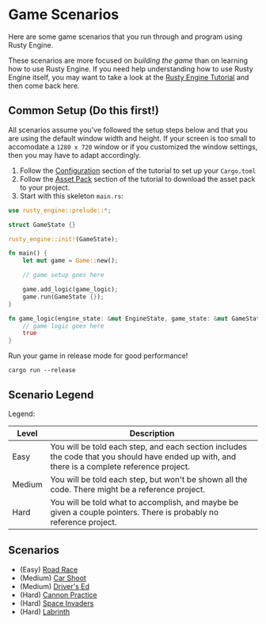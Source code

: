 # Game Scenarios

Here are some game scenarios that you run through and program using Rusty Engine.

These scenarios are more focused on _building the game_ than on learning how to use Rusty Engine. If you need help understanding how to use Rusty Engine itself, you may want to take a look at the [Rusty Engine Tutorial](https://cleancut.github.io/rusty_engine/) and then come back here.

## Common Setup (Do this first!)

All scenarios assume you've followed the setup steps below and that you are using the default window width and height. If your screen is too small to accomodate a `1280 x 720` window or if you customized the window settings, then you may have to adapt accordingly.

1. Follow the [Configuration](https://cleancut.github.io/rusty_engine/05-config.html) section of the tutorial to set up your `Cargo.toml`
1. Follow the [Asset Pack](https://cleancut.github.io/rusty_engine/10-assets.html) section of the tutorial to download the asset pack to your project.
1. Start with this skeleton `main.rs`:

```rust
use rusty_engine::prelude::*;

struct GameState {}

rusty_engine::init!(GameState);

fn main() {
    let mut game = Game::new();

    // game setup goes here

    game.add_logic(game_logic);
    game.run(GameState {});
}

fn game_logic(engine_state: &mut EngineState, game_state: &mut GameState) -> bool {
    // game logic goes here
    true
}
```

Run your game in release mode for good performance!

```
cargo run --release
```

## Scenario Legend

Legend:

|Level|Description|
| --- | --- |
| Easy | You will be told each step, and each section includes the code that you should have ended up with, and there is a complete reference project. |
| Medium | You will be told each step, but won't be shown all the code. There might be a reference project. |
| Hard | You will be told what to accomplish, and maybe be given a couple pointers. There is probably no reference project. |

## Scenarios

- (Easy) [Road Race](https://github.com/CleanCut/rusty_engine/tree/main/scenarios/road_race.md)
- (Medium) [Car Shoot](https://github.com/CleanCut/rusty_engine/tree/main/scenarios/car_shoot.md)
- (Medium) [Driver's Ed](https://github.com/CleanCut/rusty_engine/tree/main/scenarios/extreme_drivers_ed.md)
- (Hard) [Cannon Practice](https://github.com/CleanCut/rusty_engine/tree/main/scenarios/cannon_practice.md)
- (Hard) [Space Invaders](https://github.com/CleanCut/rusty_engine/tree/main/scenarios/space_invaders.md)
- (Hard) [Labrinth](https://github.com/CleanCut/rusty_engine/tree/main/scenarios/labrinth.md)
